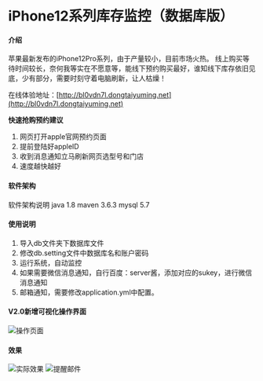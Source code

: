# iPhone12系列库存监控（数据库版）

#### 介绍
苹果最新发布的iPhone12Pro系列，由于产量较小，目前市场火热。
线上购买等待时间较长，奈何我等实在不愿意等，能线下预约购买最好，谁知线下库存依旧见底，少有部分，需要时刻守着电脑刷新，让人枯燥！

在线体验地址：[http://bl0vdn7l.dongtaiyuming.net](http://bl0vdn7l.dongtaiyuming.net)

 **快速抢购预约建议** 

1. 网页打开apple官网预约页面
2. 提前登陆好appleID
3. 收到消息通知立马刷新网页选型号和门店
4. 速度越快越好

#### 软件架构
软件架构说明
java 1.8
maven 3.6.3
mysql 5.7

#### 使用说明

1.  导入db文件夹下数据库文件
2.  修改db.setting文件中数据库名和账户密码
3.  运行系统，自动监控
4.  如果需要微信消息通知，自行百度：server酱，添加对应的sukey，进行微信消息通知
5.  邮箱通知，需要修改application.yml中配置。

#### V2.0新增可视化操作界面
![操作页面](https://images.gitee.com/uploads/images/2020/1030/091016_dd893202_1890767.png "2.png")

#### 效果
![实际效果](https://images.gitee.com/uploads/images/2020/1028/101357_b685c288_1890767.png "QQ截图20201028092635.png")
![提醒邮件](https://images.gitee.com/uploads/images/2020/1030/091108_78eebf46_1890767.png "3.png")